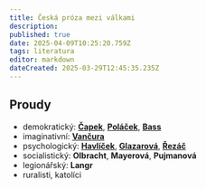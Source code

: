 ```yaml
---
title: Česká próza mezi válkami
description: 
published: true
date: 2025-04-09T10:25:20.759Z
tags: literatura
editor: markdown
dateCreated: 2025-03-29T12:45:35.235Z
---
```


## Proudy
- demokratický: [**Čapek**](/cs/literatura/historie/ceska-proza-mezi-val/capek), [**Poláček**](/cs/literatura/historie/ceska-proza-mezi-val/polacek), [**Bass**](/cs/literatura/historie/ceska-proza-mezi-val/bass)
- imaginativní: [**Vančura**](/cs/literatura/historie/ceska-proza-mezi-val/vancura)
- psychologický: [**Havlíček**](/cs/literatura/historie/ceska-proza-mezi-val/havlicek), [**Glazarová**](/cs/literatura/historie/ceska-proza-mezi-val/glazarova), [**Řezáč**](/cs/literatura/historie/ceska-proza-mezi-val/rezac)
- socialistický: **Olbracht**, **Mayerová**, **Pujmanová**
- legionářský: **Langr**
- ruralisti, katolíci